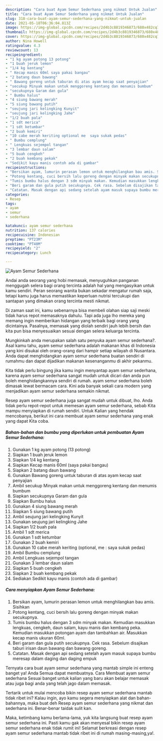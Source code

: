 ```yaml
---
description: "Cara buat Ayam Semur Sederhana yang nikmat Untuk Jualan"
title: "Cara buat Ayam Semur Sederhana yang nikmat Untuk Jualan"
slug: 318-cara-buat-ayam-semur-sederhana-yang-nikmat-untuk-jualan
date: 2021-05-18T06:36:04.813Z
image: https://img-global.cpcdn.com/recipes/2d4b3c8819346873/680x482cq70/ayam-semur-sederhana-foto-resep-utama.jpg
thumbnail: https://img-global.cpcdn.com/recipes/2d4b3c8819346873/680x482cq70/ayam-semur-sederhana-foto-resep-utama.jpg
cover: https://img-global.cpcdn.com/recipes/2d4b3c8819346873/680x482cq70/ayam-semur-sederhana-foto-resep-utama.jpg
author: Nina Howell
ratingvalue: 4.3
reviewcount: 13
recipeingredient:
- "1 kg ayam potong 13 potong"
- "1 buah jeruk lemon"
- "1/4 kg kentang"
- " Kecap manis 60ml saya pakai bangau"
- "2 batang daun bawang"
- " Bawang goreng untuk taburan di atas ayam kecap saat penyajian"
- "secukup Minyak makan untuk menggoreng kentang dan menumis bumbum"
- "secukupnya Garam dan gula"
- " Bumbu halus"
- "4 siung bawang merah"
- "5 siung bawang putih"
- "seujung jari kelingking Kunyit"
- "seujung jari kelingking Jahe"
- "1/2 buah pala"
- "1 sdt merica"
- "1 sdt ketumbar"
- "2 buah kemiri"
- "10 cabe merah keriting optional me  saya sukak pedas"
- " Bumbu cemplung"
- " Lengkuas sejempol tangan"
- "3 lembar daun salam"
- "5 buah cengkeh"
- "2 buah kembang pekak"
- "Sedikit kayu manis contoh ada di gambar"
recipeinstructions:
- "Bersikan ayam, lumurin perasan lemon untuk menghilangkan bau amis. Sisihkan"
- "Potong kentang, cuci bersih lalu goreng dengan minyak makan secukupnya."
- "Tumis bumbu halus dengan 3 sdm minyak makan. Kemudian masukkan lengkuas, cengkeh, daun salam, kayu manis dan kembang peka. Kemudian masukkan potongan ayam dan tambahkan air. Masukkan kecap manis ukuran 60ml."
- "Beri garam dan gula putih secukupnya. Cek rasa. Sebelum disajikan taburi irisan daun bawang dan bawang goreng."
- "Catatan. Masak dengan api sedang setelah ayam masuk supaya bumbu meresap dalam daging dan daging empuk"
categories:
- Resep
tags:
- ayam
- semur
- sederhana

katakunci: ayam semur sederhana 
nutrition: 137 calories
recipecuisine: Indonesian
preptime: "PT23M"
cooktime: "PT40M"
recipeyield: "2"
recipecategory: Lunch

---
```



![Ayam Semur Sederhana](https://img-global.cpcdn.com/recipes/2d4b3c8819346873/680x482cq70/ayam-semur-sederhana-foto-resep-utama.jpg)

Andai anda seorang yang hobi memasak, menyuguhkan panganan menggugah selera bagi orang tercinta adalah hal yang mengasyikan untuk kamu sendiri. Peran seorang  wanita bukan sekadar mengatur rumah saja, tetapi kamu juga harus memastikan keperluan nutrisi tercukupi dan santapan yang dimakan orang tercinta mesti nikmat.

Di zaman  saat ini, kamu sebenarnya bisa membeli olahan siap saji meski tidak harus repot memasaknya dahulu. Tapi ada juga lho mereka yang memang ingin memberikan hidangan yang terbaik bagi orang yang dicintainya. Pasalnya, memasak yang diolah sendiri jauh lebih bersih dan kita pun bisa menyesuaikan sesuai dengan selera keluarga tercinta. 



Mungkinkah anda merupakan salah satu penyuka ayam semur sederhana?. Asal kamu tahu, ayam semur sederhana adalah makanan khas di Indonesia yang kini disukai oleh orang-orang dari hampir setiap wilayah di Nusantara. Anda dapat menghidangkan ayam semur sederhana buatan sendiri di rumahmu dan dapat dijadikan makanan kesenanganmu di akhir pekanmu.

Kita tidak perlu bingung jika kamu ingin menyantap ayam semur sederhana, karena ayam semur sederhana sangat mudah untuk dicari dan anda pun boleh menghidangkannya sendiri di rumah. ayam semur sederhana boleh dimasak lewat bermacam cara. Kini ada banyak sekali cara modern yang menjadikan ayam semur sederhana semakin nikmat.

Resep ayam semur sederhana juga sangat mudah untuk dibuat, lho. Anda tidak perlu repot-repot untuk memesan ayam semur sederhana, sebab Kita mampu menyiapkan di rumah sendiri. Untuk Kalian yang hendak mencobanya, berikut ini cara membuat ayam semur sederhana yang enak yang dapat Kita coba.

<!--inarticleads1-->

##### Bahan-bahan dan bumbu yang diperlukan untuk pembuatan Ayam Semur Sederhana:

1. Gunakan 1 kg ayam potong (13 potong)
1. Siapkan 1 buah jeruk lemon
1. Siapkan 1/4 kg kentang
1. Siapkan  Kecap manis 60ml (saya pakai bangau)
1. Siapkan 2 batang daun bawang
1. Gunakan  Bawang goreng untuk taburan di atas ayam kecap saat penyajian
1. Ambil secukup Minyak makan untuk menggoreng kentang dan menumis bumbum
1. Siapkan secukupnya Garam dan gula
1. Siapkan  Bumbu halus
1. Gunakan 4 siung bawang merah
1. Siapkan 5 siung bawang putih
1. Ambil seujung jari kelingking Kunyit
1. Gunakan seujung jari kelingking Jahe
1. Siapkan 1/2 buah pala
1. Ambil 1 sdt merica
1. Gunakan 1 sdt ketumbar
1. Gunakan 2 buah kemiri
1. Gunakan 10 cabe merah keriting (optional, me : saya sukak pedas)
1. Ambil  Bumbu cemplung
1. Ambil  Lengkuas sejempol tangan
1. Gunakan 3 lembar daun salam
1. Siapkan 5 buah cengkeh
1. Siapkan 2 buah kembang pekak
1. Sediakan Sedikit kayu manis (contoh ada di gambar)




<!--inarticleads2-->

##### Cara menyiapkan Ayam Semur Sederhana:

1. Bersikan ayam, lumurin perasan lemon untuk menghilangkan bau amis. Sisihkan
1. Potong kentang, cuci bersih lalu goreng dengan minyak makan secukupnya.
1. Tumis bumbu halus dengan 3 sdm minyak makan. Kemudian masukkan lengkuas, cengkeh, daun salam, kayu manis dan kembang peka. Kemudian masukkan potongan ayam dan tambahkan air. Masukkan kecap manis ukuran 60ml.
1. Beri garam dan gula putih secukupnya. Cek rasa. Sebelum disajikan taburi irisan daun bawang dan bawang goreng.
1. Catatan. Masak dengan api sedang setelah ayam masuk supaya bumbu meresap dalam daging dan daging empuk




Ternyata cara buat ayam semur sederhana yang mantab simple ini enteng banget ya! Anda Semua dapat membuatnya. Cara Membuat ayam semur sederhana Sesuai banget untuk kalian yang baru akan belajar memasak atau juga bagi anda yang telah jago dalam memasak.

Tertarik untuk mulai mencoba bikin resep ayam semur sederhana mantab tidak ribet ini? Kalau ingin, ayo kamu segera menyiapkan alat dan bahan-bahannya, maka buat deh Resep ayam semur sederhana yang nikmat dan sederhana ini. Benar-benar taidak sulit kan. 

Maka, ketimbang kamu berlama-lama, yuk kita langsung buat resep ayam semur sederhana ini. Pasti kamu gak akan menyesal bikin resep ayam semur sederhana enak tidak rumit ini! Selamat berkreasi dengan resep ayam semur sederhana mantab tidak ribet ini di rumah masing-masing,ya!.

